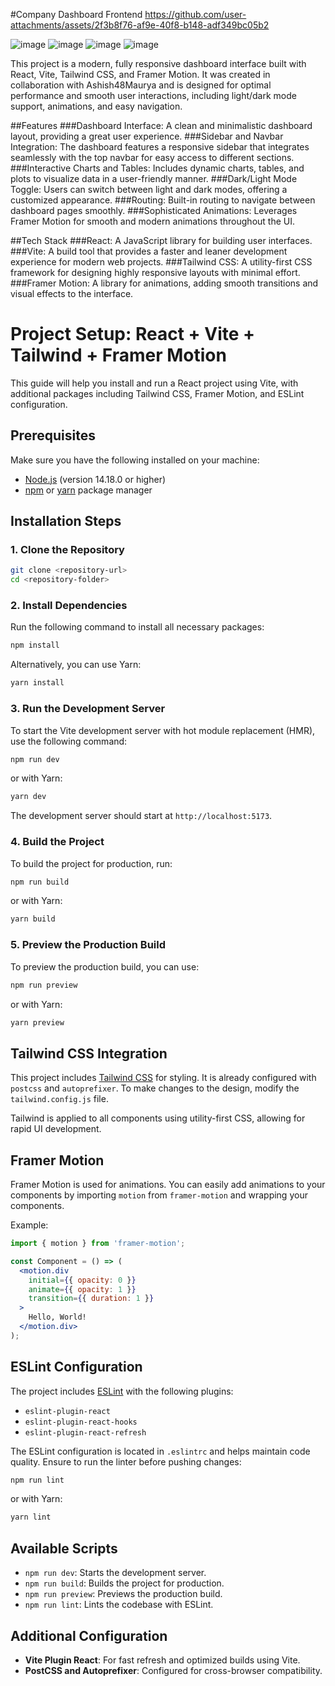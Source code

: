 #Company Dashboard Frontend
https://github.com/user-attachments/assets/2f3b8f76-af9e-40f8-b148-adf349bc05b2

![image](https://github.com/user-attachments/assets/861fa40c-a3d9-4f89-9ebd-309fc5ae390f)
![image](https://github.com/user-attachments/assets/dbf061ae-50b1-4be0-bc81-0b2033c60663)
![image](https://github.com/user-attachments/assets/220fc5a5-e8b9-4b26-a5c8-1c384fdd74cb)
![image](https://github.com/user-attachments/assets/87d762c0-e81b-4583-b637-9661f7da7025)

This project is a modern, fully responsive dashboard interface built with React, Vite, Tailwind CSS, and Framer Motion. It was created in collaboration with Ashish48Maurya and is designed for optimal performance and smooth user interactions, including light/dark mode support, animations, and easy navigation.

##Features
###Dashboard Interface: A clean and minimalistic dashboard layout, providing a great user experience.
###Sidebar and Navbar Integration: The dashboard features a responsive sidebar that integrates seamlessly with the top navbar for easy access to different sections.
###Interactive Charts and Tables: Includes dynamic charts, tables, and plots to visualize data in a user-friendly manner.
###Dark/Light Mode Toggle: Users can switch between light and dark modes, offering a customized appearance.
###Routing: Built-in routing to navigate between dashboard pages smoothly.
###Sophisticated Animations: Leverages Framer Motion for smooth and modern animations throughout the UI.

##Tech Stack
###React: A JavaScript library for building user interfaces.
###Vite: A build tool that provides a faster and leaner development experience for modern web projects.
###Tailwind CSS: A utility-first CSS framework for designing highly responsive layouts with minimal effort.
###Framer Motion: A library for animations, adding smooth transitions and visual effects to the interface.

# Project Setup: React + Vite + Tailwind + Framer Motion

This guide will help you install and run a React project using Vite, with additional packages including Tailwind CSS, Framer Motion, and ESLint configuration.

## Prerequisites

Make sure you have the following installed on your machine:
- [Node.js](https://nodejs.org/) (version 14.18.0 or higher)
- [npm](https://www.npmjs.com/) or [yarn](https://yarnpkg.com/) package manager

## Installation Steps

### 1. Clone the Repository
```bash
git clone <repository-url>
cd <repository-folder>
```

### 2. Install Dependencies
Run the following command to install all necessary packages:
```bash
npm install
```

Alternatively, you can use Yarn:
```bash
yarn install
```

### 3. Run the Development Server
To start the Vite development server with hot module replacement (HMR), use the following command:
```bash
npm run dev
```

or with Yarn:
```bash
yarn dev
```

The development server should start at `http://localhost:5173`.

### 4. Build the Project
To build the project for production, run:
```bash
npm run build
```

or with Yarn:
```bash
yarn build
```

### 5. Preview the Production Build
To preview the production build, you can use:
```bash
npm run preview
```

or with Yarn:
```bash
yarn preview
```

## Tailwind CSS Integration
This project includes [Tailwind CSS](https://tailwindcss.com/) for styling. It is already configured with `postcss` and `autoprefixer`. To make changes to the design, modify the `tailwind.config.js` file.

Tailwind is applied to all components using utility-first CSS, allowing for rapid UI development.

## Framer Motion
Framer Motion is used for animations. You can easily add animations to your components by importing `motion` from `framer-motion` and wrapping your components.

Example:
```jsx
import { motion } from 'framer-motion';

const Component = () => (
  <motion.div
    initial={{ opacity: 0 }}
    animate={{ opacity: 1 }}
    transition={{ duration: 1 }}
  >
    Hello, World!
  </motion.div>
);
```

## ESLint Configuration
The project includes [ESLint](https://eslint.org/) with the following plugins:
- `eslint-plugin-react`
- `eslint-plugin-react-hooks`
- `eslint-plugin-react-refresh`

The ESLint configuration is located in `.eslintrc` and helps maintain code quality. Ensure to run the linter before pushing changes:
```bash
npm run lint
```

or with Yarn:
```bash
yarn lint
```

## Available Scripts

- `npm run dev`: Starts the development server.
- `npm run build`: Builds the project for production.
- `npm run preview`: Previews the production build.
- `npm run lint`: Lints the codebase with ESLint.

## Additional Configuration
- **Vite Plugin React**: For fast refresh and optimized builds using Vite.
- **PostCSS and Autoprefixer**: Configured for cross-browser compatibility.
